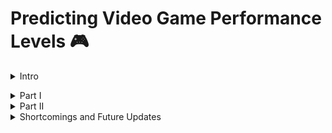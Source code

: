 # Predicting Video Game Performance Levels 🎮
<details>
<summary>Intro</summary>

## Doc Overview 📄

This project was the 2nd capstone for my Thinkful coursework. The "Capstone_2.ipynb" file is the Jupyter Notebook containing my code for the project.

The other file, "Predicting Video Game Performance", is the slide deck that was used for the presentation.

## Background ✨

Video games are a large industry in the United States. In 2020, a year where several people were at home due to the pandemic,
the $56.9 billion industry was 27% higher than 2019. With such a large industry, being able to predict which games
will perform well or not-so-well can be useful for a variety of reasons. A video game franchise can use this knowledge to
determine which games to promote so they can maximize sales or the information can be used to help determine what kind of
games to invest in before they're actually released. In this project, I explore some methods for predicting how well
a video game will perform in the global market.</details>

<details>
<summary>Part I</summary>

This section goes over the dataset, exploration, and model preparation portions of the project.

## The Dataset 🗄️

The dataset can be found on [Kaggle](https://www.kaggle.com/gregorut/videogamesales). It contains 16,598 records
of video game data scraped from [VGChartz](https://www.vgchartz.com/). 

The following columns were in the original file:

* Rank
* Name
* Platform
* Year
* Genre
* Publisher
* NA_Sales
* EU_Sales
* JP_Sales
* Other_Sales
* Global_Sales

## Feature Engineering 👨🏽‍🔬

In an effort to help address class imbalances in the platform and publisher variables, the platforms were merged based on
their console type. For example: Game Boy Advance, Nintendo 64, 3DS, and others were merged into a "Nintendo Console" class.
This merging of classes can be seen in the next 2 images.

![](images/vg_platform.png)
![](images/vg_merged_platforms.PNG)
  
Since this was a classification problem, a target variable had to be created. The Performance Level of a video game
indicates whether it'll perform as well as the top, middle, or bottom third of all video games.
  
The final features and target variable used in our training data were:
* Platform Category (Nintendo, Playstation, PC/XBOX/Other)
* Publisher Volume (At least 10 games, Between 1 and 10 games, and 1 game)
* Genre (Adventure, Arcade, and 10 others)
* Performance Category (Top, Middle, Bottom Third)

Note: This does seem like a good bit of features to have for training purposes after one-hot encoding. However,
after Principal Component Analysis and Multiple Correspondence Analysis yielding no benefits, the features were left as is.
</details>

<details>
<summary>Part II</summary> 
  
  This section goes over the implementation and evaluation of models.
  
## Implemented Models and Range of Accuracies
  
  The following table shows the supervised learning algorithms used and their respective accuracies on the test set
  with cross-validation.
  
  | Model Type | Range of Accuracies with CV (%) |
  | ---------- | ------------------------------- |
  | Logistic Regression | 40 - 48 |
  | KNN | 40 - 45 |
  | Random Forest Classifier | 40 - 47 |
  | Support Vector Classifier | 42 - 44 |
  | Gradient Boosting Classifier | 43 - 45 |
  
  Note: Unfortunately, using accuracy as a metric of evaluation is not the best idea. Due to the class-imbalance issues in the features,
  a different evaluation metric should be used, such as the F1 Score or ROC-AUC Score. This will be further explored and updated.
  
## Under-Prediction of Middle Third Class
  
  One of the issues with these models are the lack of target variable explanation from the engineered features. More specifically, 
  the under-prediction of the middle third class. The following confusion matrices are from the KNN and SVC models.
  
  ### KNN Confusion Matrix
  <img src="images/knn_conf_matrix.png" width = "50%">
  
  
  ### SVC Confusion Matrix
  <img src="images/svc_conf_matrix.png" width = "50%">
  
  Note the difference in the predicted column "1", the class "Middle Third". For the SVC model, it predicts that 0 video games
  would fall into this category. This is, of course, incorrect as there were 900+ games in that class within the test set.
  This under-prediction of the middle third class occurs in each model, but the KNN model is the model that predicts the most in
  that class. This issue could be resolved with the SMOTE, which will be implemented later on and updated here.
  
## Final Conclusion
  
  With the current state of the class imbalance issues, the KNN model is best due to the fact that it actually has some predictions
  for the middle third class and still has a range of accuracies as high as the other model types. However, this is still only with
  accuracies in the 40s and various ways to improve upon the project.
</details>

<details>
  <summary>Shortcomings and Future Updates</summary>
  
  <ins>Shortcomings</ins>
  * Class imbalance issues
  * Under-prediction of the middle third class
  * Choice of evaluation metric: accuracy
  
  <ins>Future Updates</ins>
  * Merging of genres to help address class imbalance
  * SMOTE to help address class imbalance
  * Using a better evaluation metric
